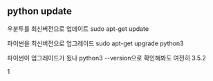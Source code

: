 ## python update


우분투를 최신버전으로 업데이트
sudo apt-get update

파이썬을 최신버전으로 업그레이드
sudo apt-get upgrade python3

파이썬이 업그레이드가 됬나
python3 --version으로 확인해봐도 여전히
3.5.2

1

<!--stackedit_data:
eyJoaXN0b3J5IjpbLTY4NjQ3ODUwOV19
-->